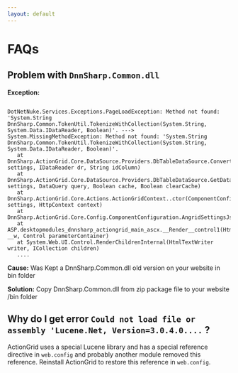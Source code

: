 ```yaml
---
layout: default
---
```

# FAQs

## Problem with `DnnSharp.Common.dll`

**Exception:**

```

DotNetNuke.Services.Exceptions.PageLoadException: Method not found: 'System.String DnnSharp.Common.TokenUtil.TokenizeWithCollection(System.String, System.Data.IDataReader, Boolean)'. ---> System.MissingMethodException: Method not found: 'System.String DnnSharp.Common.TokenUtil.TokenizeWithCollection(System.String, System.Data.IDataReader, Boolean)'.
   at DnnSharp.ActionGrid.Core.DataSource.Providers.DbTableDataSource.ConvertResult(ComponentConfiguration settings, IDataReader dr, String idColumn)
   at DnnSharp.ActionGrid.Core.DataSource.Providers.DbTableDataSource.GetData(ComponentConfiguration settings, DataQuery query, Boolean cache, Boolean clearCache)
   at DnnSharp.ActionGrid.Core.Actions.ActionGridContext..ctor(ComponentConfiguration settings, HttpContext context)
   at DnnSharp.ActionGrid.Core.Config.ComponentConfiguration.AngridSettingsJson()
   at ASP.desktopmodules_dnnsharp_actiongrid_main_ascx.__Render__control1(HtmlTextWriter __w, Control parameterContainer)
   at System.Web.UI.Control.RenderChildrenInternal(HtmlTextWriter writer, ICollection children)
   ....
```

**Cause:** Was Kept a DnnSharp.Common.dll old version on your website in bin folder

**Solution:** Copy DnnSharp.Common.dll from zip package file to your website /bin folder

## Why do I get error `Could not load file or assembly 'Lucene.Net, Version=3.0.4.0....` ?

ActionGrid uses a special Lucene library and has a special reference directive in `web.config` and probably another module removed this reference. Reinstall ActionGrid to restore this reference in `web.config`.